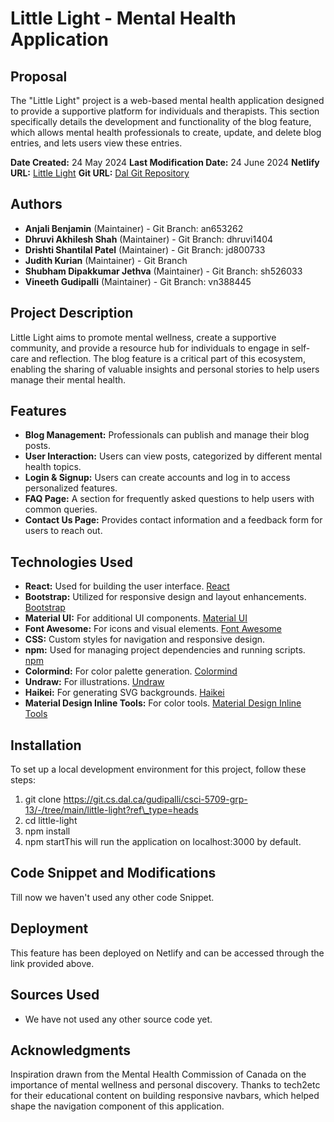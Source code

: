 # Little Light - Mental Health Application

## Proposal 

The "Little Light" project is a web-based mental health application designed to provide a supportive platform for individuals and therapists. This section specifically details the development and functionality of the blog feature, which allows mental health professionals to create, update, and delete blog entries, and lets users view these entries.

**Date Created:** 24 May 2024 **Last Modification Date:** 24 June 2024 **Netlify URL:** [Little Light](https://main--little-light.netlify.app/) **Git URL:** [Dal Git Repository](https://git.cs.dal.ca/gudipalli/csci-5709-grp-13/-/tree/main/little-light?ref_type=heads)

## Authors

-   **Anjali Benjamin** (Maintainer) - Git Branch: an653262
-   **Dhruvi Akhilesh Shah** (Maintainer) - Git Branch: dhruvi1404
-   **Drishti Shantilal Patel** (Maintainer) - Git Branch: jd800733
-   **Judith Kurian** (Maintainer) - Git Branch
-   **Shubham Dipakkumar Jethva** (Maintainer) - Git Branch: sh526033
-   **Vineeth Gudipalli** (Maintainer) - Git Branch: vn388445

## Project Description

Little Light aims to promote mental wellness, create a supportive community, and provide a resource hub for individuals to engage in self-care and reflection. The blog feature is a critical part of this ecosystem, enabling the sharing of valuable insights and personal stories to help users manage their mental health.

## Features

-   **Blog Management:** Professionals can publish and manage their blog posts.
-   **User Interaction:** Users can view posts, categorized by different mental health topics.
-   **Login & Signup:** Users can create accounts and log in to access personalized features.
-   **FAQ Page:** A section for frequently asked questions to help users with common queries.
-   **Contact Us Page:** Provides contact information and a feedback form for users to reach out.

## Technologies Used

-   **React:** Used for building the user interface. [React](https://reactjs.org/)
-   **Bootstrap:** Utilized for responsive design and layout enhancements. [Bootstrap](https://getbootstrap.com/)
-   **Material UI:** For additional UI components. [Material UI](https://mui.com/)
-   **Font Awesome:** For icons and visual elements. [Font Awesome](https://fontawesome.com/)
-   **CSS:** Custom styles for navigation and responsive design.
-   **npm:** Used for managing project dependencies and running scripts. [npm](https://www.npmjs.com/)
-   **Colormind:** For color palette generation. [Colormind](http://colormind.io/bootstrap/)
-   **Undraw:** For illustrations. [Undraw](https://undraw.co)
-   **Haikei:** For generating SVG backgrounds. [Haikei](https://app.haikei.app/)
-   **Material Design Inline Tools:** For color tools. [Material Design Inline Tools](https://m2.material.io/inline-tools/color/)

## Installation

To set up a local development environment for this project, follow these steps:

1.  git clone https://git.cs.dal.ca/gudipalli/csci-5709-grp-13/-/tree/main/little-light?ref\_type=heads
2.  cd little-light
3.  npm install
4.  npm startThis will run the application on localhost:3000 by default.

## Code Snippet and Modifications

Till now we haven't used any other code Snippet.


## Deployment

This feature has been deployed on Netlify and can be accessed through the link provided above.

## Sources Used

-   We have not used any other source code yet. 

## Acknowledgments

Inspiration drawn from the Mental Health Commission of Canada on the importance of mental wellness and personal discovery. Thanks to tech2etc for their educational content on building responsive navbars, which helped shape the navigation component of this application.
